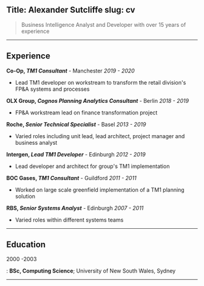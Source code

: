 Title: Alexander Sutcliffe
slug: cv
----

> Business Intelligence Analyst and Developer with over 15 years of experience

----


Experience
----------

**Co-Op, _TM1 Consultant_** - Manchester _2019 - 2020_

* Lead TM1 developer on workstream to transform the retail division's FP&A systems and processes

**OLX Group, _Cognos Planning Analytics Consultant_** - Berlin _2018 - 2019_

* FP&A workstream lead on finance transformation project

**Roche, _Senior Technical Specialist_** - Basel _2013 - 2019_

* Varied roles including unit lead, lead architect, project manager and business analyst

**Intergen, _Lead TM1 Developer_** - Edinburgh _2012 - 2019_

* Lead developer and architect for group's TM1 implementation

**BOC Gases, _TM1 Consultant_** - Guildford _2011 - 2011_

* Worked on large scale greenfield implementation of a TM1 planning solution

**RBS, _Senior Systems Analyst_** - Edinburgh _2007 - 2011_

* Varied roles within different systems teams

-----

## Education

2000 -2003 

:   **BSc, Computing Science**; University of New South Wales, Sydney

-----

